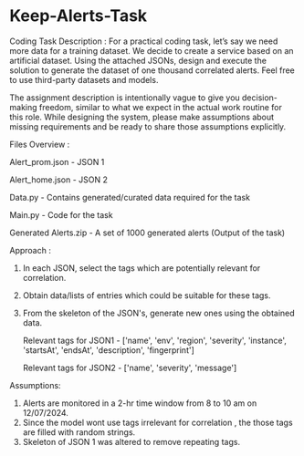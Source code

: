 # Keep-Alerts-Task
Coding Task Description : For a practical coding task, let’s say we need more data for a training dataset. We decide to create a service based on an artificial dataset. Using the attached JSONs, design and execute the solution to generate the dataset of one thousand correlated alerts. Feel free to use third-party datasets and models.

The assignment description is intentionally vague to give you decision-making freedom, similar to what we expect in the actual work routine for this role. While designing the system, please make assumptions about missing requirements and be ready to share those assumptions explicitly.


Files Overview : 

Alert_prom.json - JSON 1

Alert_home.json - JSON 2

Data.py - Contains generated/curated data required for the task

Main.py - Code for the task

Generated Alerts.zip - A set of 1000 generated alerts (Output of the task)

Approach : 
1) In each JSON, select the tags which are potentially relevant for correlation.
2) Obtain data/lists of entries which could be suitable for these tags.
3) From the skeleton of the JSON's, generate new ones using the obtained data.

   Relevant tags for JSON1 - ['name', 'env', 'region', 'severity', 'instance',  'startsAt',   'endsAt', 'description', 'fingerprint']
   
   Relevant tags for JSON2 - ['name', 'severity', 'message']

Assumptions:
1) Alerts are monitored in a 2-hr time window from 8 to 10 am on 12/07/2024.
2) Since the model wont use tags irrelevant for correlation , the those tags are filled with random strings.
3) Skeleton of JSON 1 was altered to remove repeating tags.
